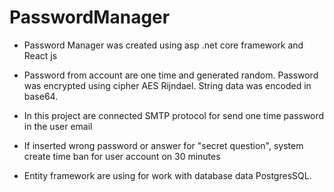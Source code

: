 # PasswordManager

- Password Manager was created using asp .net core framework and React js

- Password from account are one time and generated random. 
Password was encrypted using cipher AES Rijndael. 
String data was encoded in base64.

- In this project are connected SMTP protocol for send one time password in the user email

- If inserted wrong password or answer for "secret question", system create time ban for user account on 30 minutes

- Entity framework are using for work with database data PostgresSQL.
